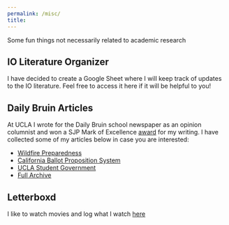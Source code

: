 ```yaml
---
permalink: /misc/
title: 
---
```


Some fun things not necessarily related to academic research

## IO Literature Organizer

I have decided to create a Google Sheet where I will keep track of updates to the IO literature. Feel free to access it here if it will be helpful to you! 

## Daily Bruin Articles

At UCLA I wrote for the Daily Bruin school newspaper as an opinion columnist and won a SJP Mark of Excellence [award](https://www.spj.org/spj-announces-2019-mark-of-excellence-award-winners/) for my writing. I have collected some of my articles below in case you are interested: 

- [Wildfire Preparedness](https://dailybruin.com/2019/11/14/ucla-lacks-necessary-plans-for-students-with-disabilities-in-event-of-wildfires)
- [California Ballot Proposition System](https://dailybruin.com/2020/10/23/opinion-californias-flawed-ballot-proposition-system-poses-challenges-for-student-voters)
- [UCLA Student Government](https://dailybruin.com/2020/04/21/usacs-focus-on-election-politics-hurts-the-student-community-it-is-meant-to-serve)
- [Full Archive](https://dailybruin.com/author/andrew-raychawdhuri)

## Letterboxd

I like to watch movies and log what I watch [here](https://letterboxd.com/andrewraych/)

